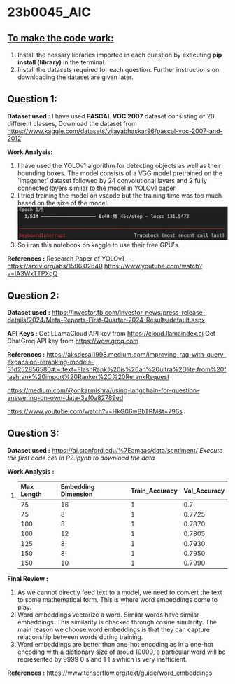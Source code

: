 # 23b0045_AIC

## <ins>To make the code work: </ins>
1. Install the nessary libraries imported in each question by executing **pip install (library)** in the terminal.
2. Install the datasets required for each question. Further instructions on downloading the dataset are given later.
## Question 1:

**Dataset used :** I have used **PASCAL VOC 2007** dataset consisting of 20 different classes, 
Download the dataset from https://www.kaggle.com/datasets/vijayabhaskar96/pascal-voc-2007-and-2012

**Work Analysis:**
1. I have used the YOLOv1 algorithm for detecting objects as well as their bounding boxes. The model consists of a VGG model pretrained on the 'imagenet' dataset followed by 24 convolutional layers and 2 fully connected layers similar to the model in YOLOv1 paper.
2. I tried training the model on vscode but the training time was too much based on the size of the model.
![Alt text](image.png)
3. So i ran this notebook on kaggle to use their free GPU's.

**References :**
Research Paper of YOLOv1 -- https://arxiv.org/abs/1506.02640
https://www.youtube.com/watch?v=IA3WxTTPXqQ


## Question 2:

**Dataset used :** https://investor.fb.com/investor-news/press-release-details/2024/Meta-Reports-First-Quarter-2024-Results/default.aspx

**API Keys :**
Get LLamaCloud API key from https://cloud.llamaindex.ai
Get ChatGroq API key from https://wow.groq.com

**References :**
https://aksdesai1998.medium.com/improving-rag-with-query-expansion-reranking-models-31d252856580#:~:text=FlashRank%20is%20an%20ultra%2Dlite,from%20flashrank%20import%20Ranker%2C%20RerankRequest

https://medium.com/@onkarmishra/using-langchain-for-question-answering-on-own-data-3af0a82789ed

https://www.youtube.com/watch?v=HkG06wBbTPM&t=796s
## Question 3:

**Dataset used :** https://ai.stanford.edu/%7Eamaas/data/sentiment/ 
*Execute the first code cell in P2.ipynb to download the data*

**Work Analysis :**
1. |Max Length | Embedding Dimension| Train_Accuracy| Val_Accuracy|
   |-----------| -------------------|---------| --------|
    |75         |16                 | 1       | 0.7     |
    |75         |8                  | 1       | 0.7725  |
    |100       |8                  | 1       | 0.7870   |
    |100       |12                  | 1       | 0.7805  |
    |125       |8                  | 1       | 0.7930  |
    |150      |8                  | 1       | 0.7950  |
    |150      |10                | 1       | 0.7990  |
**Final Review :**
1. As we cannot directly feed text to a model, we need to convert the text to some mathematical form. This is where word embeddings come to play.
2. Word embeddings vectorize a word. Similar words have similar embeddings. This similarity is checked through cosine similarity. The main reason we choose word  embeddings is that they can capture relationship between words during training.
3. Word embeddings are better than one-hot encoding as in a one-hot encoding with a dictionary size of aroud 10000, a particular word will be represented by 9999 0's and 1 1's which is very inefficient.

**References :** https://www.tensorflow.org/text/guide/word_embeddings
